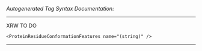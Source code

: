 _Autogenerated Tag Syntax Documentation:_

---
XRW TO DO

```
<ProteinResidueConformationFeatures name="(string)" />
```



---

